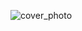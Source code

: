 ![cover_photo](https://github.com/trentenAB/SpringBoard/blob/main/DisasterTweets/images/Disaster%20Tweets%20pic.png)
